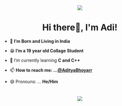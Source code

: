 <h1 align="center"><img src =  "https://cdn.discordapp.com/attachments/916010696406347776/986556875736760370/Layer_1.png"></h1>


<h1 align="center">Hi there👋, I'm Adi!</h1>

- 🔭 **I’m Born and Living in India**

- 😁 **I’m a 19 year old Collage Student**

- 🌱 I’m currently learning **C and C++**

- 📫 **How to reach me: ...[@AdityaBhoyarr](https://twitter.com/AdityaBhoyarr)**

- 😄 Pronouns: ... **He/Him**

<h1 align="center"><img src =  "https://github-readme-stats.vercel.app/api?username=MrAdityaBhoyar&&show_icons=true&title_color=ffffff&icon_color=bb2acf&text_color=daf7dc&bg_color=151515"></h1>



<p align="left">
</p>
